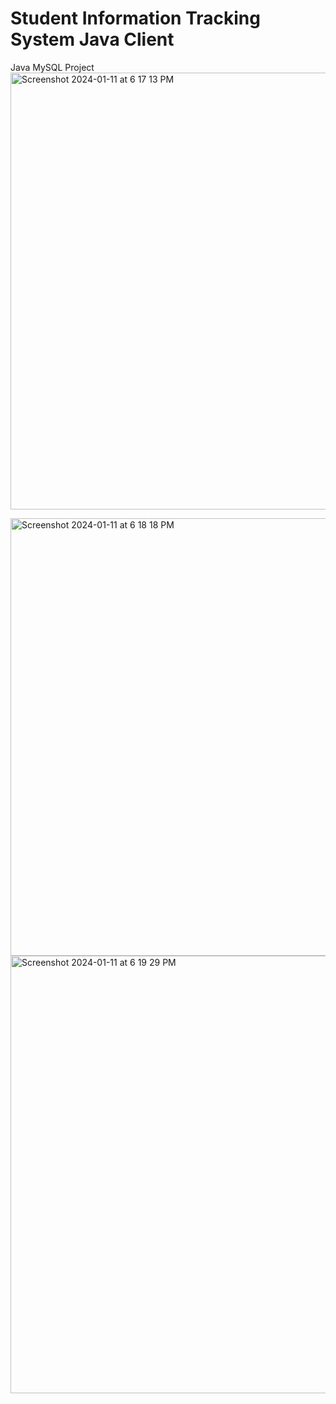 # Student Information Tracking System Java Client
Java MySQL Project  
<img width="699" alt="Screenshot 2024-01-11 at 6 17 13 PM" src="https://github.com/phancak/Student-Information-Tracking-System-Java-Client/assets/84169376/189e0e77-249c-4588-972d-578a087cb718">
  
<img width="700" alt="Screenshot 2024-01-11 at 6 18 18 PM" src="https://github.com/phancak/Student-Information-Tracking-System-Java-Client/assets/84169376/a71c68fa-8157-42a4-a9aa-71caaa5ae752">
  
<img width="700" alt="Screenshot 2024-01-11 at 6 19 29 PM" src="https://github.com/phancak/Student-Information-Tracking-System-Java-Client/assets/84169376/bfebbc83-fa5b-4e74-85c5-e0884292b82c">
